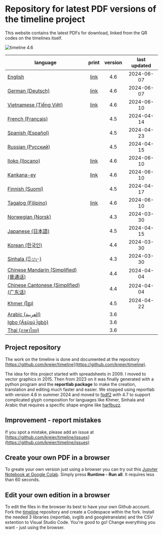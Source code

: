 # Repository for latest PDF versions of the timeline project

This website contains the latest PDFs for download, linked from the QR codes on the timelines itself.

![timeline 4.6](https://raw.githubusercontent.com/kreier/timeline/main/docs/timeline20240516_4.6.png)

| language                                                                | print | version | last updated |
|-------------------------------------------------------------------------|:-----:|:-------:|:------------:|
| [English](https://timeline24.github.io/timeline_en.pdf)                 | [link](https://timeline24.github.io/timeline_en_print.pdf)  |   4.6   |  2024-06-07  |
| [German (Deutsch)](https://timeline24.github.io/timeline_de.pdf)        | [link](https://timeline24.github.io/timeline_de_print.pdf)  |   4.6   |  2024-06-07  |
| [Vietnamese (Tiếng Việt)](https://timeline24.github.io/timeline_vi.pdf) | [link](https://timeline24.github.io/timeline_vi_print.pdf)  |   4.6   |  2024-06-10  |
| [French (Français)](https://timeline24.github.io/timeline_fr.pdf)       |       |   4.5   |  2024-04-14  |
| [Spanish (Español)](https://timeline24.github.io/timeline_es.pdf)       |       |   4.5   |  2024-04-23  |
| [Russian (Русский)](https://timeline24.github.io/timeline_ru.pdf)       |       |   4.5   |  2024-04-15  |
| [Iloko (Ilocano)](https://timeline24.github.io/timeline_ilo.pdf)        | [link](https://timeline24.github.io/timeline_ilo_print.pdf) |   4.6   |  2024-06-10  |
| [Kankana-ey](https://timeline24.github.io/timeline_kne.pdf)             | [link](https://timeline24.github.io/timeline_kne_print.pdf) |   4.6   |  2024-06-10  |
| [Finnish (Suomi)](https://timeline24.github.io/timeline_fi.pdf)         |       |   4.5   |  2024-04-17  |
| [Tagalog (Filipino)](https://timeline24.github.io/timeline_tl.pdf)      | [link](https://timeline24.github.io/timeline_vi_print.pdf)  |   4.6   |  2024-06-10  |
| [Norwegian (Norsk)](https://timeline24.github.io/timeline_no.pdf)       |       |   4.3   |  2024-03-30  |
| [Japanese (日本語)](https://timeline24.github.io/timeline_ja.pdf)        |       |   4.5   |  2024-04-15  |
| [Korean (한국인)](https://timeline24.github.io/timeline_ko.pdf)          |       |   4.4   |  2024-03-30  |
| [Sinhala (සිංහල)](https://timeline24.github.io/timeline_si.pdf)         |       |   4.3   |  2024-03-30   |
| [Chinese Mandarin (Simplified) (普通话)](https://timeline24.github.io/timeline_zh.pdf) |       | 4.4 | 2024-04-04 |
| [Chinese Cantonese (Simplified)  (广东话)](https://timeline24.github.io/timeline_yue.pdf) |       | 4.4 | 2024-04-04 |
| [Khmer (ខ្មែរ)](https://timeline24.github.io/timeline_km.pdf)             |       |   4.5   |  2024-04-22  |
| [Arabic (العربية)](https://timeline24.github.io/timeline_ar.pdf)       |        |   3.6   |              |
| [Igbo (Ásụ̀sụ́ Ìgbò)](https://timeline24.github.io/timeline_ig.pdf)       |       |   3.6   |              |
| [Thai (ภาษาไทย)](https://timeline24.github.io/timeline_th.pdf)          |       |   3.6   |              |

## Project repository

The work on the timeline is done and documented at the repository [https://github.com/kreier/timeline](https://github.com/kreier/timeline).

The idea for this project started with spreadsheets in 2009. I moved to vector graphics in 2015. Then from 2023 on it was finally generated with a python program and the __reportlab package__ to make the creation, translation and editing much faster and easier. We stopped using reportlab with version 4.6 in summer 2024 and moved to [fpdf2](https://py-pdf.github.io/fpdf2/index.html) with 4.7 to support complicated glyph composition for languages like Khmer, Sinhala and Arabic that requires a specific shape engine like [harfbuzz](https://github.com/harfbuzz/harfbuzz).

## Improvement - report mistakes

If you spot a mistake, please add an issue at [https://github.com/kreier/timeline/issues](https://github.com/kreier/timeline/issues)

## Create your own PDF in a browser

To greate your own version just using a browser you can try out this [Jupyter Notebook at Google Colab](https://colab.research.google.com/drive/1G0z6jKIs_B_Md_y6Wen108Keo5WazalZ?usp=sharing). Simply press __Runtime - Run all__. It requires less than 60 seconds.

## Edit your own edition in a browser

To edit the files in the browser its best to have your own Github account. Fork the [timeline](https://github.com/kreier/timeline) repository and create a Codespace within the fork. Install the needed 3 libraries (reportlab, svglib and googletranslate) and the CSV extention to Visual Studio Code. You're good to go! Change everything you want - just using the browser.
